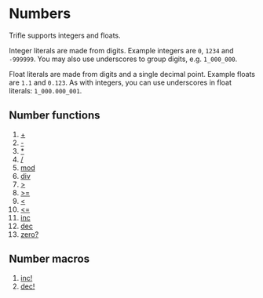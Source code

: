 # Numbers

Trifle supports integers and floats.

Integer literals are made from digits. Example integers are `0`,
`1234` and `-999999`. You may also use underscores to group digits,
e.g. `1_000_000`.

Float literals are made from digits and a single decimal
point. Example floats are `1.1` and `0.123`. As with integers, you can
use underscores in float literals: `1_000.000_001`.

## Number functions

1. [+](Numbers-Add.md)
2. [-](Numbers-Subtract.md)
3. [*](Numbers-Multiply.md)
3. [/](Numbers-Divide.md)
4. [mod](Numbers-Mod.md)
5. [div](Numbers-Div.md)
6. [>](Numbers-LessThan.md)
7. [>=](Numbers-LessThanEqual.md)
8. [<](Numbers-GreaterThan.md)
9. [<=](Numbers-GreaterThanEqual.md)
10. [inc](Numbers-Inc.md)
11. [dec](Numbers-Dec.md)
12. [zero?](Numbers-ZeroPredicate.md)

## Number macros

1. [inc!](Numbers-IncMacro.md)
1. [dec!](Numbers-DecMacro.md)
